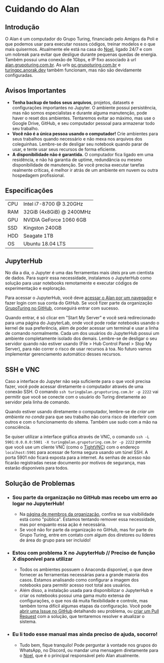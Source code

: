 # Cuidando do Alan

## Introdução

O Alan é um computador do Grupo Turing, financiado pelo Amigos da Poli e que podemos usar para executar nossos códigos, treinar modelos e o que mais quisermos.
Atualmente ele está na casa do [Noel](https://github.com/anor4k), ligado 24/7 e com um nobreak para evitar que desligue durante pequenas quedas de energia.
Também possui uma conexão de 1Gbps, e IP fixo associado à url [alan.grupoturing.com.br](https://alan.grupoturing.com.br).
As urls [pc.grupoturing.com.br](https://pc.grupoturing.com.br) e [turingpc.anorak.dev](https://turingpc.anorak.dev) também funcionam, mas não são devidamente configuradas.

## Avisos Importantes

- **Tenha backup de todos seus arquivos**, projetos, datasets e configurações importantes no Jupyter. O ambiente possui persistência, mas não somos especialistas e durante alguma manutenção, pode haver o reset dos ambientes. Tentaremos evitar ao máximo, mas use o Google Drive, GitHub, e seu computador pessoal para armazenar todo seu trabalho.
- **Você não é a única pessoa usando o computador!** Crie ambientes para seus trabalhos quando necessário e não mexa nos arquivos dos coleguinhas. Lembre-se de desligar seu notebook quando parar de usar, e tente usar seus recursos de forma eficiente.
- **A disponibilidade não é garantida.** O computador fica ligado em uma residência, e não há garantia de uptime, redundância ou mesmo disponibilidade de manutenção. Se você precisa executar tarefas realmente críticas, é melhor ir atrás de um ambiente em nuvem ou outra hospedagem profissional.

## Especificações

| | |
|---|---|
| CPU | Intel i7-8700 @ 3.20GHz |
| RAM | 32GiB (4x8GiB) @ 2400MHz |
| GPU | NVIDIA GeForce 1060 6GB |
| SSD | Kingston 240GB |
| HDD | Seagate 1TB |
| OS | Ubuntu 18.04 LTS |

## JupyterHub

No dia a dia, o Jupyter é uma das ferramentas mais úteis pra um cientista de dados.
Para suprir essa necessidade, instalamos o JupyterHub como solução para usar notebooks remotamente e executar códigos de experimentação e exploração.

Para acessar o JupyterHub, você deve [acessar o Alan por um navegador](https://alan.grupoturing.com.br) e fazer login com sua conta do GitHub.
Se você fizer parte da organização [GrupoTuring no GitHub](https://github.com/GrupoTuring), conseguirá entrar com sucesso.

Quando entrar, é só clicar em "Start My Server" e você será redirecionado para uma página do JupyterLab, onde você pode rodar notebooks usando o kernel de sua preferência, além de poder acessar um terminal e usar a linha de comando normalmente.
Cada um dos usuários do JupyterHub possui um ambiente completamente isolado dos demais. Lembre-se de desligar o seu servidor quando não estiver usando (File > Hub Control Panel > Stop My Server), para não correr o risco de usar recursos à toa. No futuro vamos implementar gerenciamento automático desses recursos.

## SSH e VNC  

Caso a interface do Jupyter não seja suficiente para o que você precisa fazer, você pode acessar diretamente o computador através de uma conexão SSH. O comando `ssh turing@alan.grupoturing.com.br -p 2222` vai permitir que você se conecte com o usuário do Turing diretamente ao servidor pela linha de comando.

Quando estiver usando diretamente o computador, lembre-se de *criar um ambiente no conda* para que seu trabalho não corra risco de interferir com outros e com o funcionamento do sitema. Também use sudo com a mão na consciência.

Se quiser utilizar a interface gráfica através de VNC, o comando `ssh -L 5901:0.0.0.0:5901 -X turing@alan.grupoturing.com.br -p 2222` permite que você use um cliente VNC (como o [TightVNC](https://www.tightvnc.com/download.php)) com o endereço `localhost:5901` para acessar de forma segura usando um túnel SSH. A porta 5901 *não* ficará exposta para a internet.
As senhas de acesso não ficarão registradas nesse documento por motivos de segurança, mas estarão disponíveis para todos.

## Solução de Problemas

- ### Sou parte da organização no GitHub mas recebo um erro ao logar no JupyterHub!

  - Na [página de membros da organização](https://github.com/orgs/GrupoTuring/people), confira se sua visibilidade está como "pública". Estamos tentando remover essa necessidade, mas por enquanto essa ação é necessária.
  - Se você não for parte da organização no GitHub, mas for parte do Grupo Turing, entre em contato com algum dos diretores ou líderes de área do grupo para ser incluído!

- ### Estou com problema X no JupyterHub // Preciso de função X disponível para utilizar
  
  - Todos os ambientes possuem o Anaconda disponível, o que deve fornecer as ferramentas necessárias para a grande maioria dos casos. Estamos analisando como configurar a imagem dos notebooks para permitir acesso root total aos usuários.
  - Além disso, a instalação usada para disponibilizar o JupyterHub e criar os notebooks possui uma gama muito extensa de configurações, o que nos dá muita flexibilidade e controle, mas também torna difícil algumas etapas da configuração. Você pode [abrir uma Issue no GitHub](https://github.com/GrupoTuring/jupyterhub-deploy-docker/issues) detalhando seu problema, ou [criar um Pull Request](https://github.com/GrupoTuring/jupyterhub-deploy-docker/pulls) com a solução, que tentaremos resolver e atualizar o sistema.

- ### Eu li todo esse manual mas ainda preciso de ajuda, socorro!
  
  - Tudo bem, fique tranquilo! Pode perguntar à vontade nos grupos do WhatsApp, no Discord, ou mandar uma mensagem diretamente para o [Noel](https://wa.me/5516981268981), que é o principal responsável pelo Alan atualmente.
